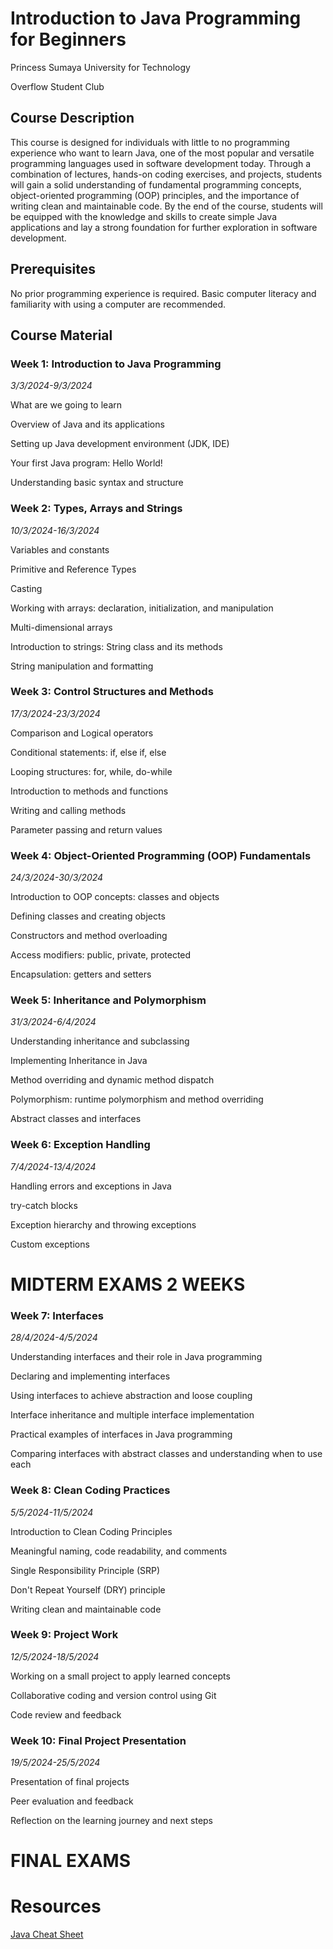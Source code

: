 # Introduction to Java Programming for Beginners
Princess Sumaya University for Technology

Overflow Student Club

## Course Description
This course is designed for individuals with little to no programming experience who want to learn Java, one of the most popular and versatile programming languages used in software development today. Through a combination of lectures, hands-on coding exercises, and projects, students will gain a solid understanding of fundamental programming concepts, object-oriented programming (OOP) principles, and the importance of writing clean and maintainable code. By the end of the course, students will be equipped with the knowledge and skills to create simple Java applications and lay a strong foundation for further exploration in software development.

## Prerequisites
No prior programming experience is required. Basic computer literacy and familiarity with using a computer are recommended.

## Course Material
### Week 1: Introduction to Java Programming 

*3/3/2024-9/3/2024*

What are we going to learn

Overview of Java and its applications

Setting up Java development environment (JDK, IDE)

Your first Java program: Hello World!

Understanding basic syntax and structure

### Week 2: Types, Arrays and Strings 

*10/3/2024-16/3/2024*

Variables and constants

Primitive and Reference Types

Casting

Working with arrays: declaration, initialization, and manipulation

Multi-dimensional arrays

Introduction to strings: String class and its methods

String manipulation and formatting

### Week 3: Control Structures and Methods 

*17/3/2024-23/3/2024*

Comparison and Logical operators

Conditional statements: if, else if, else

Looping structures: for, while, do-while

Introduction to methods and functions

Writing and calling methods

Parameter passing and return values

### Week 4: Object-Oriented Programming (OOP) Fundamentals

*24/3/2024-30/3/2024*

Introduction to OOP concepts: classes and objects

Defining classes and creating objects

Constructors and method overloading

Access modifiers: public, private, protected

Encapsulation: getters and setters

### Week 5: Inheritance and Polymorphism

*31/3/2024-6/4/2024*

Understanding inheritance and subclassing

Implementing Inheritance in Java

Method overriding and dynamic method dispatch

Polymorphism: runtime polymorphism and method overriding

Abstract classes and interfaces

### Week 6: Exception Handling

*7/4/2024-13/4/2024*

Handling errors and exceptions in Java

try-catch blocks

Exception hierarchy and throwing exceptions

Custom exceptions


#    MIDTERM EXAMS 2 WEEKS   


### Week 7: Interfaces

*28/4/2024-4/5/2024*

Understanding interfaces and their role in Java programming

Declaring and implementing interfaces

Using interfaces to achieve abstraction and loose coupling

Interface inheritance and multiple interface implementation

Practical examples of interfaces in Java programming

Comparing interfaces with abstract classes and understanding when to use each

### Week 8: Clean Coding Practices

*5/5/2024-11/5/2024*

Introduction to Clean Coding Principles

Meaningful naming, code readability, and comments

Single Responsibility Principle (SRP)

Don't Repeat Yourself (DRY) principle

Writing clean and maintainable code

### Week 9: Project Work

*12/5/2024-18/5/2024*

Working on a small project to apply learned concepts

Collaborative coding and version control using Git

Code review and feedback

### Week 10: Final Project Presentation

*19/5/2024-25/5/2024*

Presentation of final projects

Peer evaluation and feedback

Reflection on the learning journey and next steps


#        FINAL EXAMS        


# Resources
[Java Cheat Sheet](https://overapi.com/java)

